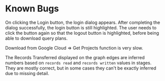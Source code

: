 # Known Bugs
 

On clicking the Login button, the login dialog appears. After completing 
the dialog successfully, the login button is still highlighted.
The user needs to click the button again so that the logout button is highlighted,
before being able to download query plans.

Download from Google Cloud => Get Projects function is very slow.

The Records Transferred displayed on the graph edges are inferred numbers based on
`records read` and `records written` values in stages.
They are mostly correct, but in some cases 
they can't be exactly inferred due to missing detail.


